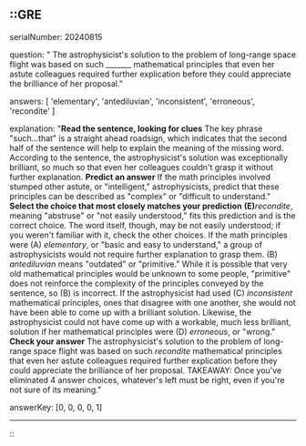 ::GRE
---

serialNumber: 20240815

question: " The astrophysicist's solution to the problem of long-range space flight was based on such _______ mathematical principles that even her astute colleagues required further explication before they could appreciate the brilliance of her proposal."

answers: [
  'elementary',
  'antediluvian',
  'inconsistent',
  'erroneous',
  'recondite'
]

explanation: "<strong>Read the sentence, looking for clues</strong> The key phrase \"such...that\" is a straight ahead roadsign, which indicates that the second half of the sentence will help to explain the meaning of the missing word. According to the sentence, the astrophysicist's solution was exceptionally brilliant, so much so that even her colleagues couldn't grasp it without further explanation. <strong>Predict an answer</strong> If the math principles involved stumped other astute, or \"intelligent,\" astrophysicists, predict that these principles can be described as \"complex\" or \"difficult to understand.\" <strong>Select the choice that most closely matches your prediction</strong> <strong>(E)</strong><i>recondite</i>, meaning \"abstruse\" or \"not easily understood,\" fits this prediction and is the correct choice. The word itself, though, may be not easily understood; if you weren't familiar with it, check the other choices. If the math principles were (A) <i>elementary</i>, or \"basic and easy to understand,\" a group of astrophysicists would not require further explanation to grasp them. (B) <i>antediluvian</i> means \"outdated\" or \"primitive.\" While it is possible that very old mathematical principles would be unknown to some people, \"primitive\" does not reinforce the complexity of the principles conveyed by the sentence, so (B) is incorrect. If the astrophysicist had used (C) <i>inconsistent</i> mathematical principles, ones that disagree with one another, she would not have been able to come up with a brilliant solution. Likewise, the astrophysicist could not have come up with a workable, much less brilliant, solution if her mathematical principles were (D)<i> erroneous</i>, or \"wrong.\" <strong>Check your answer</strong> The astrophysicist's solution to the problem of long-range space flight was based on such <i>recondite </i>mathematical principles that even her astute colleagues required further explication before they could appreciate the brilliance of her proposal. TAKEAWAY: Once you've eliminated 4 answer choices, whatever's left must be right, even if you're not sure of its meaning."

answerKey: [0, 0, 0, 0, 1]

---
::